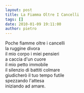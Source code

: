 ```yaml
---
layout: post
title: La Fiamma Oltre I Cancelli
tags: []
date: 2010-01-09 19:11:00
author: pietro
---
```

Poche fiamme oltre i cancelli<br/>la ruggine divora<br/>il mio corpo i miei pensieri<br/>a caccia d'un cuore<br/>il mio petto immobile<br/>il silenzio di battiti colmare<br/>giudicherò il tuo tempo futile<br/>spezzando l'attesa<br/>iniziando ad amare.
